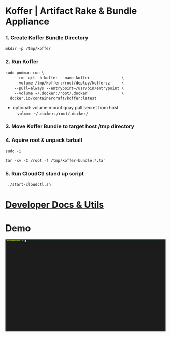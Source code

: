 # Koffer | Artifact Rake & Bundle Appliance
### 1. Create Koffer Bundle Directory
```
mkdir -p /tmp/koffer
```
### 2. Run Koffer
```
sudo podman run \
    --rm -qit -h koffer --name koffer              \
    --volume /tmp/koffer:/root/deploy/koffer:z     \
    --pull=always --entrypoint=/usr/bin/entrypoint \
    --volume ~/.docker:/root/.docker               \
  docker.io/containercraft/koffer:latest
```
  - optional: volume mount quay pull secret from host    
    `--volume ~/.docker:/root/.docker/`
### 3. Move Koffer Bundle to target host /tmp directory
### 4. Aquire root & unpack tarball
```
sudo -i
```
```
tar -xv -C /root -f /tmp/koffer-bundle.*.tar
```
### 5. Run CloudCtl stand up script
```
 ./start-cloudctl.sh
```
# [Developer Docs & Utils](./dev)
# Demo
![bundle](./web/bundle.svg)